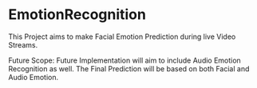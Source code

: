 # EmotionRecognition
This Project aims to make Facial Emotion Prediction during live Video Streams.


Future Scope:
Future Implementation will aim to include Audio Emotion Recognition as well. The Final Prediction will be based on both Facial and Audio Emotion.
